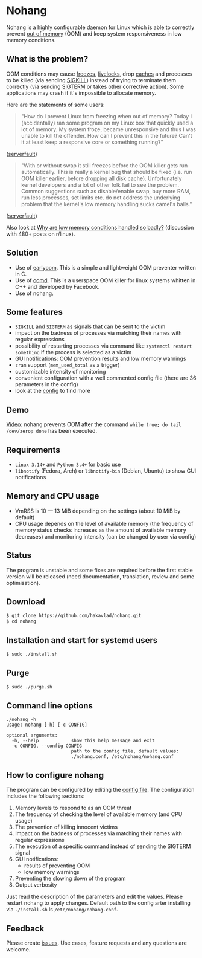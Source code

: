 
# Nohang

Nohang is a highly configurable daemon for Linux which is able to correctly prevent [out of memory](https://en.wikipedia.org/wiki/Out_of_memory) (OOM) and keep system responsiveness in low memory conditions.

## What is the problem?

OOM conditions may cause [freezes](https://en.wikipedia.org/wiki/Hang_(computing)), [livelocks](https://en.wikipedia.org/wiki/Deadlock#Livelock), drop [caches](https://en.wikipedia.org/wiki/Page_cache) and processes to be killed (via sending [SIGKILL](https://en.wikipedia.org/wiki/Signal_(IPC)#SIGKILL)) instead of trying to terminate them correctly (via sending [SIGTERM](https://en.wikipedia.org/wiki/Signal_(IPC)#SIGTERM) or takes other corrective action). Some applications may crash if it's impossible to allocate memory.

Here are the statements of some users:

> "How do I prevent Linux from freezing when out of memory?
Today I (accidentally) ran some program on my Linux box that quickly used a lot of memory. My system froze, became unresponsive and thus I was unable to kill the offender.
How can I prevent this in the future? Can't it at least keep a responsive core or something running?"

([serverfault](https://serverfault.com/questions/390623/how-do-i-prevent-linux-from-freezing-when-out-of-memory))

> "With or without swap it still freezes before the OOM killer gets run automatically. This is really a kernel bug that should be fixed (i.e. run OOM killer earlier, before dropping all disk cache). Unfortunately kernel developers and a lot of other folk fail to see the problem. Common suggestions such as disable/enable swap, buy more RAM, run less processes, set limits etc. do not address the underlying problem that the kernel's low memory handling sucks camel's balls."

([serverfault](https://serverfault.com/questions/390623/how-do-i-prevent-linux-from-freezing-when-out-of-memory#comment417508_390625))

Also look at [Why are low memory conditions handled so badly?](https://www.reddit.com/r/linux/comments/56r4xj/why_are_low_memory_conditions_handled_so_badly/) (discussion with 480+ posts on r/linux).


## Solution

- Use of [earlyoom](https://github.com/rfjakob/earlyoom). This is a simple and lightweight OOM preventer written in C.
- Use of [oomd](https://github.com/facebookincubator/oomd). This is a userspace OOM killer for linux systems whitten in C++ and developed by Facebook.
- Use of nohang.

## Some features

- `SIGKILL` and `SIGTERM` as signals that can be sent to the victim
- impact on the badness of processes via matching their names with regular expressions
- possibility of restarting processes via command like `systemctl restart something` if the process is selected as a victim
- GUI notifications: OOM prevention results and low memory warnings
- `zram` support (`mem_used_total` as a trigger)
- customizable intensity of monitoring
- convenient configuration with a well commented config file (there are 36 parameters in the config)
- look at the [config](https://github.com/hakavlad/nohang/blob/master/nohang.conf) to find more

## Demo

[Video](https://youtu.be/DefJBaKD7C8): nohang prevents OOM after the command `while true; do tail /dev/zero; done` has been executed.

## Requirements

- `Linux 3.14+` and `Python 3.4+` for basic use
- `libnotify` (Fedora, Arch) or `libnotify-bin` (Debian, Ubuntu) to show GUI notifications

## Memory and CPU usage

- VmRSS is 10 — 13 MiB depending on the settings (about 10 MiB by default)
- CPU usage depends on the level of available memory (the frequency of memory status checks increases as the amount of available memory decreases) and monitoring intensity (can be changed by user via config)

## Status

The program is unstable and some fixes are required before the first stable version will be released (need documentation, translation, review and some optimisation).

## Download

```bash
$ git clone https://github.com/hakavlad/nohang.git
$ cd nohang
```

## Installation and start for systemd users

```bash
$ sudo ./install.sh
```

## Purge

```bash
$ sudo ./purge.sh
```

## Command line options

```
./nohang -h
usage: nohang [-h] [-c CONFIG]

optional arguments:
  -h, --help            show this help message and exit
  -c CONFIG, --config CONFIG
                        path to the config file, default values:
                        ./nohang.conf, /etc/nohang/nohang.conf
```

## How to configure nohang

The program can be configured by editing the [config file](https://github.com/hakavlad/nohang/blob/master/nohang.conf). The configuration includes the following sections:

1. Memory levels to respond to as an OOM threat
2. The frequency of checking the level of available memory (and CPU usage)
3. The prevention of killing innocent victims
4. Impact on the badness of processes via matching their names with regular expressions
5. The execution of a specific command instead of sending the SIGTERM signal
6. GUI notifications:
   - results of preventing OOM
   - low memory warnings
7. Preventing the slowing down of the program
8. Output verbosity

Just read the description of the parameters and edit the values. Please restart nohang to apply changes. Default path to the config arter installing via `./install.sh` is `/etc/nohang/nohang.conf`.

## Feedback

Please create [issues](https://github.com/hakavlad/nohang/issues). Use cases, feature requests and any questions are welcome.
